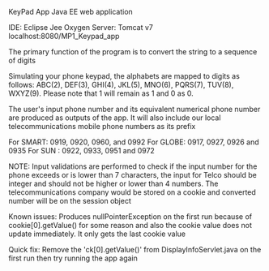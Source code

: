 KeyPad App
Java EE web application

IDE: Eclipse Jee Oxygen
Server: Tomcat v7
localhost:8080/MP1_Keypad_app

The primary function of the program is to convert the string to a 
sequence of digits

Simulating your phone keypad, the alphabets are mapped to digits as 
follows: ABC(2), DEF(3), GHI(4), JKL(5), MNO(6),
PQRS(7), TUV(8), WXYZ(9). Please note that 1 will remain as 1 and 0 as 
0.

The user's input phone number and its equivalent numerical phone number 
are produced as outputs of the app. It will also include our local 
telecommunications mobile phone numbers as its prefix

For SMART: 0919, 0920, 0960, and 0992
For GLOBE: 0917, 0927, 0926 and 0935
For SUN : 0922, 0933, 0951 and 0972

NOTE: Input validations are performed to check if the input number for 
the phone exceeds or is lower than 7 characters, the input for Telco 
should be integer and should not be higher or lower than 4 numbers. The 
telecommunications company would be stored on a cookie and converted 
number will be on the session object

Known issues: Produces nullPointerException on the first run because of 
cookie[0].getValue() for some reason and also the cookie value does not 
update immediately. It only gets the last cookie value

Quick fix: Remove the 'ck[0].getValue()' from DisplayInfoServlet.java on 
the first run then try running the app again

